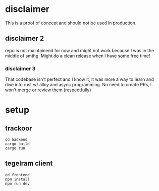 # disclaimer

This is a proof of concept and should not be used in production.
## disclaimer 2 

repo is not maintainend for now and might not work because I was in the middle of smthg. Might do a clean release when I have some free time!  

### disclaimer 3 

That codebase isn't perfect and I know it, it was more a way to learn and dive into rust w/ alloy and async programming. No need to create PRs, I won't merge or review them (respectfully)  

# setup
## trackoor
```
cd backend
cargo build
cargo run
```

## tegelram client  

```
cd frontend
npm install
npm run dev
```


